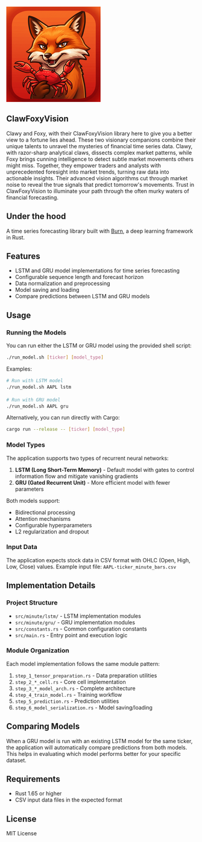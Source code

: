 ![ClawFoxyVision](ClawFoxyVision_250px.png)

## ClawFoxyVision

Clawy and Foxy, with their ClawFoxyVision library here to give you a better view to a fortune lies ahead. These two visionary companions combine their unique talents to unravel the mysteries of financial time series data. Clawy, with razor-sharp analytical claws, dissects complex market patterns, while Foxy brings cunning intelligence to detect subtle market movements others might miss. Together, they empower traders and analysts with unprecedented foresight into market trends, turning raw data into actionable insights. Their advanced vision algorithms cut through market noise to reveal the true signals that predict tomorrow's movements. Trust in ClawFoxyVision to illuminate your path through the often murky waters of financial forecasting.

## Under the hood

A time series forecasting library built with [Burn](https://github.com/tracel-ai/burn), a deep learning framework in Rust.

## Features

- LSTM and GRU model implementations for time series forecasting
- Configurable sequence length and forecast horizon
- Data normalization and preprocessing
- Model saving and loading
- Compare predictions between LSTM and GRU models

## Usage

### Running the Models

You can run either the LSTM or GRU model using the provided shell script:

```bash
./run_model.sh [ticker] [model_type]
```

Examples:
```bash
# Run with LSTM model
./run_model.sh AAPL lstm

# Run with GRU model
./run_model.sh AAPL gru
```

Alternatively, you can run directly with Cargo:

```bash
cargo run --release -- [ticker] [model_type]
```

### Model Types

The application supports two types of recurrent neural networks:

1. **LSTM (Long Short-Term Memory)** - Default model with gates to control information flow and mitigate vanishing gradients
2. **GRU (Gated Recurrent Unit)** - More efficient model with fewer parameters

Both models support:
- Bidirectional processing
- Attention mechanisms
- Configurable hyperparameters
- L2 regularization and dropout

### Input Data

The application expects stock data in CSV format with OHLC (Open, High, Low, Close) values.
Example input file: `AAPL-ticker_minute_bars.csv`

## Implementation Details

### Project Structure

- `src/minute/lstm/` - LSTM implementation modules
- `src/minute/gru/` - GRU implementation modules
- `src/constants.rs` - Common configuration constants
- `src/main.rs` - Entry point and execution logic

### Module Organization

Each model implementation follows the same module pattern:

1. `step_1_tensor_preparation.rs` - Data preparation utilities
2. `step_2_*_cell.rs` - Core cell implementation
3. `step_3_*_model_arch.rs` - Complete architecture
4. `step_4_train_model.rs` - Training workflow
5. `step_5_prediction.rs` - Prediction utilities
6. `step_6_model_serialization.rs` - Model saving/loading

## Comparing Models

When a GRU model is run with an existing LSTM model for the same ticker, the application will automatically compare predictions from both models. This helps in evaluating which model performs better for your specific dataset.

## Requirements

- Rust 1.65 or higher
- CSV input data files in the expected format

## License

MIT License